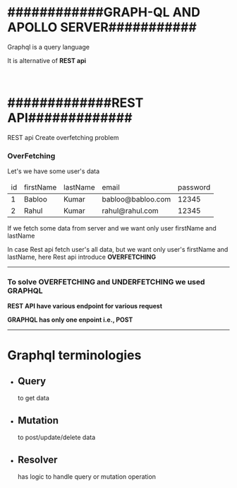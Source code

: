 <h1>############GRAPH-QL AND APOLLO SERVER###########</h1>
<p>Graphql is a query language</p>
<p>It is alternative of <strong>REST api</strong></p>
<br />
<h1>#############REST API#############</h1>
<p>REST api Create overfetching problem</p>
<h3>OverFetching</h3>
<p>Let's we have some user's data</p>
<table>
  <thead>
    <tr>
      <td>id</td>
      <td>firstName</td>
      <td>lastName</td>
      <td>email</td>
      <td>password</td>
    </tr>
  </thead>
  <tbody>
    <tr>
      <td>1</td>
      <td>Babloo</td>
      <td>Kumar</td>
      <td>babloo@babloo.com</td>
      <td>12345</td>
    </tr>
     <tr>
      <td>2</td>
      <td>Rahul</td>
      <td>Kumar</td>
      <td>rahul@rahul.com</td>
      <td>12345</td>
    </tr>
  </tbody>
</table>
<p>If we fetch some data from server and we want only user firstName and lastName </p>
<p>In case Rest api fetch user's all data, but we want only user's firstName and lastName, here Rest api introduce <strong>OVERFETCHING</strong></p>
<hr />
<h3>To solve <strong>OVERFETCHING and UNDERFETCHING</strong> we used <strong>GRAPHQL</strong></h3>
<p><strong>REST API have various endpoint for various request</strong></p>
<p><strong>GRAPHQL has only one enpoint i.e., POST</strong></p>
<hr />
<h1>Graphql terminologies</h1>
<ul>
 <li>
 <h2>Query</h2>
   <p>to get data</p>
 </li>
  <li>
    <h2>Mutation</h2>
    <p>to post/update/delete data</p>
  </li>
  <li>
    <h2>Resolver</h2>
    <p>has logic to handle query or mutation operation</p>
  </li>
</ul>
